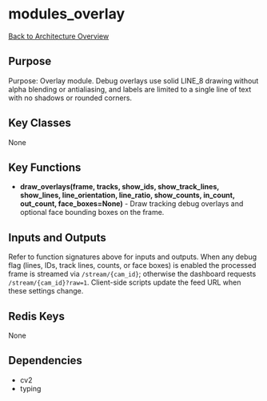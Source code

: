 # modules_overlay
[Back to Architecture Overview](../README.md)

## Purpose
Purpose: Overlay module. Debug overlays use solid LINE_8 drawing without
alpha blending or antialiasing, and labels are limited to a single line
of text with no shadows or rounded corners.

## Key Classes
None

## Key Functions
- **draw_overlays(frame, tracks, show_ids, show_track_lines, show_lines, line_orientation, line_ratio, show_counts, in_count, out_count, face_boxes=None)** - Draw tracking debug overlays and optional face bounding boxes on the frame.

## Inputs and Outputs
Refer to function signatures above for inputs and outputs. When any debug flag (lines, IDs, track lines, counts, or face boxes) is enabled the processed frame is streamed via `/stream/{cam_id}`; otherwise the dashboard requests `/stream/{cam_id}?raw=1`. Client-side scripts update the feed URL when these settings change.

## Redis Keys
None

## Dependencies
- cv2
- typing
